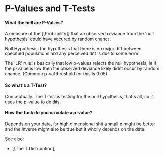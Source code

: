 # P-Values and T-Tests

#### What the hell are P-Values?
A measure of the [[Probability]] that an observed deviance from the 'null hypothesis' could have occured by random chance.

Null Hypothesis: the hypothesis that there is no major diff between specified populations and any perceived diff is due to some error

The 'LR' rule is basically that low p-values rejects the null hypothesis, ie if the p-value is low then the observed deviance likely didnt occur by random chance. (Common p-val threshold for this is 0.05)


#### So what's a T-Test?

Conceptually:
	The T-test is testing for the null hypothesis, that's all, so it uses the p-value to do this.


#### How the fuck do you calculate a p-value?
Depends on your data, for high dimensional shit a small p might be better and the inverse might also be true but it wholly depends on the data.


See also:
- [[The T Distribution]]

